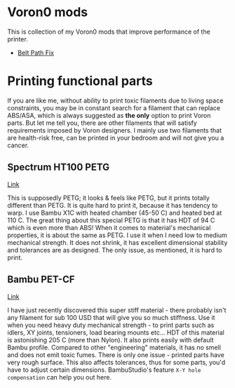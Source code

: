 # Voron0 mods
This is collection of my Voron0 mods that improve performance of the printer.

- [Belt Path Fix](/BeltPathFix)

# Printing functional parts
If you are like me, without ability to print toxic filaments due to living space constraints, you may be in constant search for a filament that can replace ABS/ASA, which is always suggested as **the only** option to print Voron parts. But let me tell you, there are other filaments that will satisfy requirements imposed by Voron designers. I mainly use two filaments that are health-risk free, can be printed in your bedroom and will not give you a cancer.

## Spectrum HT100 PETG
[Link](https://spectrumfilaments.com/en/filament/pet-g-ht100/)

This is supposedly PETG; it looks & feels like PETG, but it prints totally different than PETG. It is quite hard to print it, because it has tendency to warp. I use Bambu X1C with heated chamber (45-50 C) and heated bed at 110 C. The great thing about this special PETG is that it has HDT of 94 C which is even more than ABS! When it comes to material's mechanical properties, it is about the same as PETG. I use it when I need low to medium mechanical strength. It does not shrink, it has excellent dimensional stability and tolerances are as designed. The only issue, as mentioned, it is hard to print.

## Bambu PET-CF
[Link](https://eu.store.bambulab.com/collections/pa-pet/products/pet-cf)

I have just recently discovered this super stiff material - there probably isn't any filament for sub 100 USD that will give you so much stiffness. Use it when you need heavy duty mechanical strength - to print parts such as idlers, XY joints, tensioners, load bearing mounts etc... HDT of this material is astonishing 205 C (more than Nylon). It also prints easily with default Bambu profile. Compared to other "engineering" materials, it has no smell and does not emit toxic fumes. There is only one issue - printed parts have very rough surface. This also affects tolerances, thus for some parts, you'd have to adjust certain dimensions. BambuStudio's feature `X-Y hole compensation` can help you out here.
